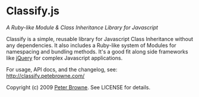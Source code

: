 Classify.js
===========

_A Ruby-like Module & Class Inheritance Library for Javascript_

Classify is a simple, reusable library for Javascript Class Inheritance without any dependencies. It also includes a Ruby-like system of Modules for namespacing and bundling methods. It's a good fit along side frameworks like [jQuery](http://jquery.com/) for complex Javascript applications.

For usage, API docs, and the changelog, see:
http://classify.petebrowne.com/

Copyright (c) 2009 [Peter Browne](http://petebrowne.com). See LICENSE for details.